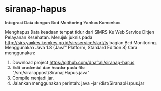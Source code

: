 # siranap-hapus
Integrasi Data dengan Bed Monitoring Yankes Kemenkes

Menghapus Data keadaan tempat tidur dari SIMRS Ke Web Service Ditjen Pelayanan Kesehatan. 
Merujuk juknis pada  http://sirs.yankes.kemkes.go.id/sirsservice/start/ts bagian Bed Monitoring.
Menggunakan Java 1.8 (Java™ Platform, Standard Edition 8)
Cara menggunakan:
1.	Download project https://github.com/dnaftali/siranap-hapus 
2.	Edit credential dan header pada file "/src/siranappost/SiranapHapus.java"
3.	Compile menjadi jar.
4.	Jalankan menggunakan perintah: java -jar /dist/SiranapHapus.jar
